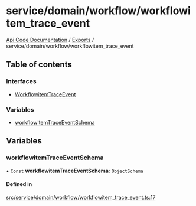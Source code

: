 # service/domain/workflow/workflowitem\_trace\_event
 
[Api Code Documentation](../README.md) / [Exports](../modules.md) / service/domain/workflow/workflowitem\_trace\_event

## Table of contents

### Interfaces

- [WorkflowitemTraceEvent](../interfaces/service_domain_workflow_workflowitem_trace_event.WorkflowitemTraceEvent.md)

### Variables

- [workflowitemTraceEventSchema](service_domain_workflow_workflowitem_trace_event.md#workflowitemtraceeventschema)

## Variables

### workflowitemTraceEventSchema

• `Const` **workflowitemTraceEventSchema**: `ObjectSchema`

#### Defined in

[src/service/domain/workflow/workflowitem_trace_event.ts:17](https://github.com/openkfw/TruBudget/blob/b9aaff0/api/src/service/domain/workflow/workflowitem_trace_event.ts#L17)
